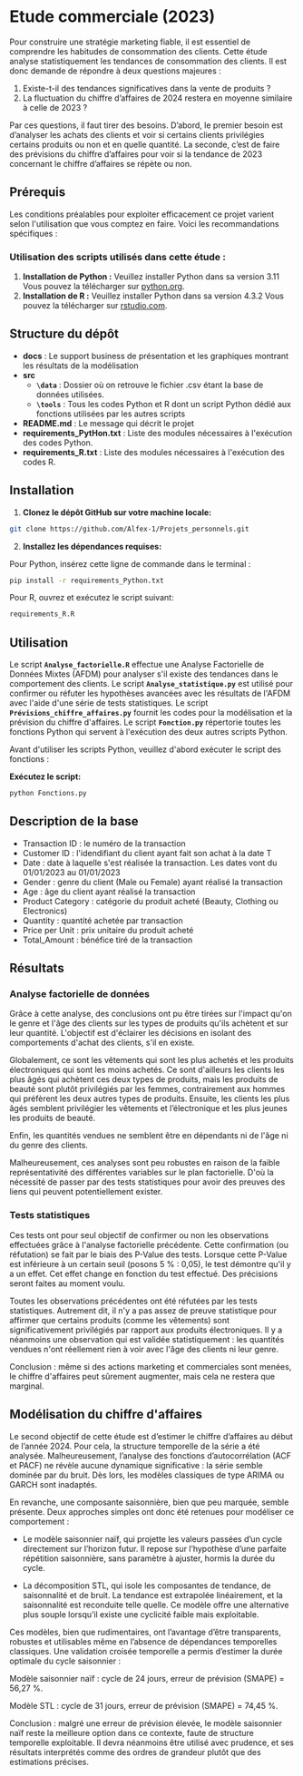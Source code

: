 # Etude commerciale (2023)

Pour construire une stratégie marketing fiable, il est essentiel de comprendre les habitudes de consommation des clients. Cette étude analyse statistiquement les tendances de consommation des clients. Il est donc demande de répondre à deux questions majeures :

1. Existe-t-il des tendances significatives dans la vente de produits ?
2. La fluctuation du chiffre d’affaires de 2024 restera en moyenne similaire à celle de 2023 ?

Par ces questions, il faut tirer des besoins. D’abord, le premier besoin est d’analyser les achats des clients et voir si certains clients privilégies certains produits ou non et en quelle quantité. La seconde, c’est de faire des prévisions du chiffre d’affaires pour voir si la tendance de 2023 concernant le chiffre d’affaires se répète ou non.


## Prérequis
Les conditions préalables pour exploiter efficacement ce projet varient selon l'utilisation que vous comptez en faire. Voici les recommandations spécifiques :

### Utilisation des scripts utilisés dans cette étude :

1. **Installation de Python :** Veuillez installer Python dans sa version 3.11 Vous pouvez la télécharger  sur [python.org](https://www.python.org/).
1. **Installation de R :** Veuillez installer Python dans sa version 4.3.2 Vous pouvez la télécharger  sur [rstudio.com](https://cran.rstudio.com/bin/windows//base/old/).

   
## Structure du dépôt 

- __docs__ : Le support business de présentation et les graphiques montrant les résultats de la modélisation     
- __src__     
    - **`\data`** : Dossier où on retrouve le fichier .csv étant la base de données utilisées.      
    - **`\tools`** : Tous les codes Python et R dont un script Python dédié aux fonctions utilisées par les autres scripts       
- __README.md__ : Le message qui décrit le projet         
- __requirements_PytHon.txt__ : Liste des modules nécessaires à l'exécution des codes Python.  
- __requirements_R.txt__ : Liste des modules nécessaires à l'exécution des codes R.      

## Installation

1. **Clonez le dépôt GitHub sur votre machine locale:** 
```bash
git clone https://github.com/Alfex-1/Projets_personnels.git
```

2. **Installez les dépendances requises:**

Pour Python, insérez cette ligne de commande dans le terminal :
```bash
pip install -r requirements_Python.txt
```
Pour R, ouvrez et exécutez le script suivant:
```bash
requirements_R.R
```

## Utilisation

Le script **`Analyse_factorielle.R`** effectue une Analyse Factorielle de Données Mixtes (AFDM) pour analyser s'il existe des tendances dans le comportement des clients.
Le script **`Analyse_statistique.py`** est utilisé pour confirmer ou réfuter les hypothèses avancées avec les résultats de l'AFDM avec l'aide d'une série de tests statistiques.
Le script **`Prévisions_chiffre_affaires.py`** fournit les codes pour la modélisation et la prévision du chiffre d'affaires.
Le script **`Fonction.py`** répertorie toutes les fonctions Python qui servent à l'exécution des deux autres scripts Python.

Avant d'utiliser les scripts Python, veuillez d'abord exécuter le script des fonctions :

**Exécutez le script:** 
```bash
python Fonctions.py  
```

## Description de la base

- Transaction ID : le numéro de la transaction
- Customer ID : l'idendifiant du client ayant fait son achat à la date T
- Date : date à laquelle s'est réalisée la transaction. Les dates vont du 01/01/2023 au 01/01/2023
- Gender : genre du client (Male ou Female) ayant réalisé la transaction
- Age : âge du client ayant réalisé la transaction
- Product Category : catégorie du produit acheté (Beauty, Clothing ou Electronics)
- Quantity : quantité achetée par transaction
- Price per Unit : prix unitaire du produit acheté
- Total_Amount : bénéfice tiré de la transaction

## Résultats

### Analyse factorielle de données 

Grâce à cette analyse, des conclusions ont pu être tirées sur l'impact qu'on le genre et l'âge des clients sur les types de produits qu'ils achètent et sur leur quantité.
L'objectif est d'éclairer les décisions en isolant des comportements d'achat des clients, s'il en existe.

Globalement, ce sont les vêtements qui sont les plus achetés et les produits électroniques qui sont les moins achetés. Ce sont d'ailleurs les clients les plus âgés qui achètent ces deux types de produits, mais les produits de beauté sont plutôt privilégiés par les femmes, contrairement aux hommes qui préfèrent les deux autres types de produits. Ensuite, les clients les plus âgés semblent privilégier les vêtements et l’électronique et les plus jeunes les produits de beauté.

Enfin, les quantités vendues ne semblent être en dépendants ni de l'âge ni du genre des clients.

Malheureusement, ces analyses sont peu robustes en raison de la faible représentativité des différentes variables sur le plan factorielle. D'où la nécessité de passer par des tests statistiques pour avoir des preuves des liens qui peuvent potentiellement exister.

### Tests statistiques

Ces tests ont pour seul objectif de confirmer ou non les observations effectuées grâce à l'analyse factorielle précédente. Cette confirmation (ou réfutation) se fait par le biais des P-Value des tests. Lorsque cette P-Value est inférieure à un certain seuil (posons 5 % : 0,05), le test démontre qu'il y a un effet. Cet effet change en fonction du test effectué. Des précisions seront faites au moment voulu.

Toutes les observations précédentes ont été réfutées par les tests statistiques. Autrement dit, il n'y a pas assez de preuve statistique pour affirmer que certains produits (comme les vêtements) sont significativement privilégiés par rapport aux produits électroniques.
Il y a néanmoins une observation qui est validée statistiquement : les quantités vendues n'ont réellement rien à voir avec l'âge des clients ni leur genre.

Conclusion : même si des actions marketing et commerciales sont menées, le chiffre d'affaires peut sûrement augmenter, mais cela ne restera que marginal.

## Modélisation du chiffre d'affaires

Le second objectif de cette étude est d’estimer le chiffre d’affaires au début de l’année 2024. Pour cela, la structure temporelle de la série a été analysée. Malheureusement, l’analyse des fonctions d’autocorrélation (ACF et PACF) ne révèle aucune dynamique significative : la série semble dominée par du bruit. Dès lors, les modèles classiques de type ARIMA ou GARCH sont inadaptés.

En revanche, une composante saisonnière, bien que peu marquée, semble présente. Deux approches simples ont donc été retenues pour modéliser ce comportement :

- Le modèle saisonnier naïf, qui projette les valeurs passées d’un cycle directement sur l’horizon futur. Il repose sur l’hypothèse d’une parfaite répétition saisonnière, sans paramètre à ajuster, hormis la durée du cycle.

- La décomposition STL, qui isole les composantes de tendance, de saisonnalité et de bruit. La tendance est extrapolée linéairement, et la saisonnalité est reconduite telle quelle. Ce modèle offre une alternative plus souple lorsqu’il existe une cyclicité faible mais exploitable.

Ces modèles, bien que rudimentaires, ont l’avantage d’être transparents, robustes et utilisables même en l’absence de dépendances temporelles classiques. Une validation croisée temporelle a permis d’estimer la durée optimale du cycle saisonnier :

Modèle saisonnier naïf : cycle de 24 jours, erreur de prévision (SMAPE) = 56,27 %.

Modèle STL : cycle de 31 jours, erreur de prévision (SMAPE) = 74,45 %.

Conclusion : malgré une erreur de prévision élevée, le modèle saisonnier naïf reste la meilleure option dans ce contexte, faute de structure temporelle exploitable. Il devra néanmoins être utilisé avec prudence, et ses résultats interprétés comme des ordres de grandeur plutôt que des estimations précises.
